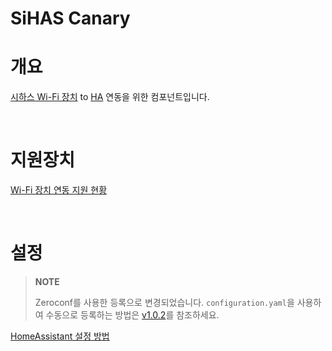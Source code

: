 # SiHAS Canary

# 개요

[시하스 Wi-Fi 장치](https://sihas.co.kr/) to [HA](https://www.home-assistant.io/) 연동을 위한 컴포넌트입니다.

<br>



# 지원장치

[Wi-Fi 장치 연동 지원 현황](https://sihas.notion.site/db34d0e1209c4957899b0cc95ba26a4c)

<br>



# 설정

> **NOTE**
>
> Zeroconf를 사용한 등록으로 변경되었습니다. `configuration.yaml`을 사용하여 수동으로 등록하는 방법은 [v1.0.2](https://github.com/cmsong-shina/sihas-canary/tree/v1.0.2)를 참조하세요.

[HomeAssistant 설정 방법](https://sihas.notion.site/HomeAssistant-1385c75ce8b94e1aa812b70bb6e727c3)

<br>
